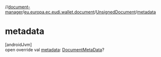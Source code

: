 //[document-manager](../../../index.md)/[eu.europa.ec.eudi.wallet.document](../index.md)/[UnsignedDocument](index.md)/[metadata](metadata.md)

# metadata

[androidJvm]\
open override
val [metadata](metadata.md): [DocumentMetaData](../../eu.europa.ec.eudi.wallet.document.metadata/-document-meta-data/index.md)?
